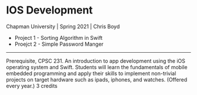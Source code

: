 # IOS Development
Chapman University | Spring 2021 | Chris Boyd

* Project 1 - Sorting Algorithm in Swift
* Proejct 2 - Simple Password Manger

----------

Prerequisite, CPSC 231. An introduction to app development using the iOS operating system and Swift. Students will learn the fundamentals of mobile embedded programming and apply their skills to implement non-trivial projects on target hardware such as ipads, iphones, and watches. (Offered every year.) 3 credits
